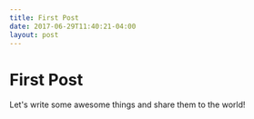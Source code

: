 ```yaml
---
title: First Post
date: 2017-06-29T11:40:21-04:00
layout: post
---
```


# First Post

Let's write some awesome things and share them to the world!
